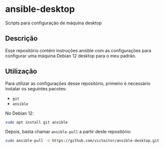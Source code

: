 # ansible-desktop
Scripts para configuração de máquina desktop

## Descrição

Esse repositório contém instruções ansible com as configurações para configurar uma máquina Debian 12 desktop para o meu padrão.

## Utilização

Para utilizar as configurações desse repositório, primeiro é necessário instalar
os seguintes pacotes:
  - `git`
  - `ansible`

No Debian 12:

```sh
sudo apt install git ansible
```

Depois, basta chamar `ansible-pull` a partir deste repositório:

```sh
sudo ansible-pull -U https://github.com/victoitor/ansible-desktop.git
```
